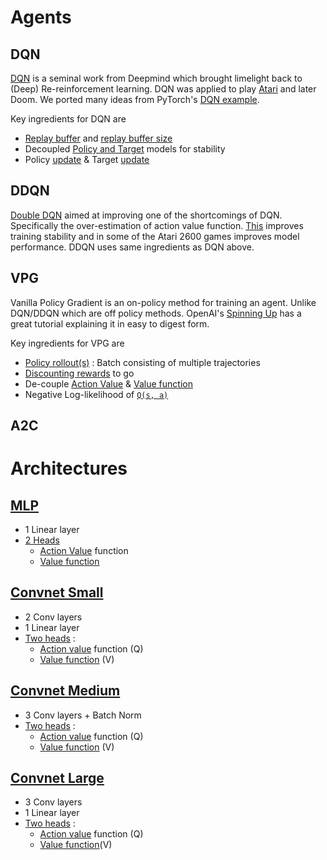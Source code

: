 # Agents
## DQN
[DQN](https://deepmind.com/research/publications/human-level-control-through-deep-reinforcement-learning) is a seminal work from Deepmind which brought limelight back to (Deep) Re-reinforcement learning. DQN was applied to play [Atari](https://deepmind.com/research/publications/playing-atari-deep-reinforcement-learning) and later Doom. We ported many ideas from PyTorch's [DQN example](https://pytorch.org/tutorials/intermediate/reinforcement_q_learning.html).

Key ingredients for DQN are
- [Replay buffer](https://github.com/moabitcoin/cherry-pytorch/blob/master/cherry/agents/models.py#L6) and [replay buffer size](https://github.com/moabitcoin/cherry-pytorch/blob/master/configs/doom-dqn.yaml#L36)
- Decoupled [Policy and Target](https://github.com/moabitcoin/cherry-pytorch/blob/master/cherry/agents/dqn.py#L58) models for stability
- Policy [update](https://github.com/moabitcoin/cherry-pytorch/blob/master/cherry/agents/dqn.py#L252) & Target [update](https://github.com/moabitcoin/cherry-pytorch/blob/master/cherry/agents/dqn.py#L255)

## DDQN
[Double DQN](https://arxiv.org/abs/1509.06461) aimed at improving one of the shortcomings of DQN. Specifically the over-estimation of action value function. [This](https://github.com/moabitcoin/cherry-pytorch/blob/docs/cherry/agents/ddqn.py#L169) improves training stability and in some of the Atari 2600 games improves model performance. DDQN uses same ingredients as DQN above.

## VPG
Vanilla Policy Gradient is an on-policy method for training an agent. Unlike DQN/DDQN which are off policy methods. OpenAI's [Spinning Up](https://spinningup.openai.com/en/latest/algorithms/vpg.html) has a great tutorial explaining it in easy to digest form.

Key ingredients for VPG are
- [Policy rollout(s)](https://github.com/moabitcoin/cherry-pytorch/blob/docs/cherry/agents/vpg.py#L289) : Batch consisting of multiple trajectories
- [Discounting rewards](https://github.com/moabitcoin/cherry-pytorch/blob/docs/cherry/agents/vpg.py#L173) to go
- De-couple [Action Value](https://github.com/moabitcoin/cherry-pytorch/blob/docs/cherry/agents/vpg.py#L225) & [Value function](https://github.com/moabitcoin/cherry-pytorch/blob/docs/cherry/agents/vpg.py#L239)
- Negative Log-likelihood of [`Q(s, a)`](https://github.com/moabitcoin/cherry-pytorch/blob/docs/cherry/agents/vpg.py#L231)

## A2C

# Architectures
## [MLP](https://github.com/moabitcoin/cherry-pytorch/blob/master/cherry/agents/models.py#L208)
- 1 Linear layer
- [2 Heads](https://github.com/moabitcoin/cherry-pytorch/blob/master/cherry/agents/models.py#L208)
  - [Action Value](https://github.com/moabitcoin/cherry-pytorch/blob/master/cherry/agents/models.py#L223) function
  - [Value function](https://github.com/moabitcoin/cherry-pytorch/blob/master/cherry/agents/models.py#L224)

## [Convnet Small](https://github.com/moabitcoin/cherry-pytorch/blob/master/cherry/agents/models.py#L50)
- 2 Conv layers
- 1 Linear layer
- [Two heads](https://github.com/moabitcoin/cherry-pytorch/blob/master/cherry/agents/models.py#L50) :
    - [Action value](https://github.com/moabitcoin/cherry-pytorch/blob/master/cherry/agents/models.py#L98) function (Q)
    - [Value function](https://github.com/moabitcoin/cherry-pytorch/blob/master/cherry/agents/models.py#L99) (V)

## [Convnet Medium](https://github.com/moabitcoin/cherry-pytorch/blob/master/cherry/agents/models.py#L105)
- 3 Conv layers + Batch Norm
- [Two heads](https://github.com/moabitcoin/cherry-pytorch/blob/master/cherry/agents/models.py#L113) :
    - [Action value](https://github.com/moabitcoin/cherry-pytorch/blob/master/cherry/agents/models.py#L134) function (Q)
    - [Value function](https://github.com/moabitcoin/cherry-pytorch/blob/master/cherry/agents/models.py#L135) (V)

## [Convnet Large](https://github.com/moabitcoin/cherry-pytorch/blob/master/cherry/agents/models.py#L160)
- 3 Conv layers
- 1 Linear layer
- [Two heads](https://github.com/moabitcoin/cherry-pytorch/blob/master/cherry/agents/models.py#L160) :
    - [Action value](https://github.com/moabitcoin/cherry-pytorch/blob/master/cherry/agents/models.py#L179) function (Q)
    - [Value function](https://github.com/moabitcoin/cherry-pytorch/blob/master/cherry/agents/models.py#L180)(V)
